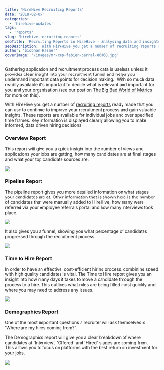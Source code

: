 ```yaml
---
title: 'HireHive Recruiting Reports'
date: '2018-02-05'
categories:
  - 'hirehive-updates'
tags:
  - 'reports'
slug: 'hirehive-recruiting-reports'
seoTitle: 'Recruiting Reports in HireHive - Analysing data and insights'
seoDescription: 'With HireHive you get a number of recruiting reports ready made that you can use to continue to improve your recruitment process and gain valuable insights.'
author: 'Siobhan-Hasner'
coverImage: '/images/mr-cup-fabien-barral-86068.jpg'
---
```


Gathering application and recruitment process data is useless unless it provides clear insight into your recruitment funnel and helps you understand important data points for decision making.  With so much data readily available it's important to decide what is relevant and important for you and your organisation (see our post on [The Big Bad World of Metrics](https://hirehive.com/big-bad-world-metrics/) for more on this).

With HireHive you get a number of [recruiting reports](https://hirehive.com/recruiting-features/reports-analytics/) ready made that you can use to continue to improve your recruitment process and gain valuable insights. These reports are available for individual jobs and over specified time frames. Key information is displayed clearly allowing you to make informed, data driven hiring decisions.

### **Overview Report**

This report will give you a quick insight into the number of views and applications your jobs are getting, how many candidates are at final stages and what your top candidate sources are.

![](/images/untitled-1-1.png)

### **Pipeline Report**

The pipeline report gives you more detailed information on what stages your candidates are at. Other information that is shown here is the number of candidates that were manually added to HireHive, how many were referred via your employee referrals portal and how many interviews took place.

![](/images/pipeline-reports.png)

It also gives you a funnel, showing you what percentage of candidates progressed through the recruitment process.

![](/images/pipeline-funnel-2.png)

### Time to Hire Report

In order to have an effective, cost-efficient hiring process, combining speed with high quality candidates is vital. The Time to Hire report gives you an insight into how many days it takes to move a candidate through the process to a hire. This outlines what roles are being filled most quickly and where you may need to address any issues.

![](/images/untitled-4-1.png)

### Demographics Report

One of the most important questions a recruiter will ask themselves is 'Where are my hires coming from?'.

The Demographics report will give you a clear breakdown of where candidates at 'Interview', 'Offered' and 'Hired' stages are coming from. This allows you to focus on platforms with the best return on investment for your jobs.

![](/images/untitled-5-1.png)
